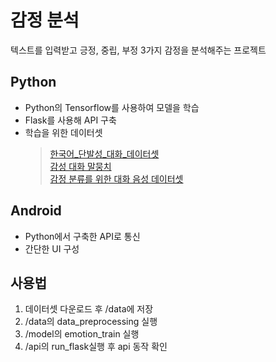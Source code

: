 # 감정 분석
텍스트를 입력받고 긍정, 중립, 부정 3가지 감정을 분석해주는 프로젝트

## Python
 - Python의 Tensorflow를 사용하여 모델을 학습 
 - Flask를 사용해 API 구축
 - 학습을 위한 데이터셋
    >[한국어_단발성_대화_데이터셋](https://aihub.or.kr/aihubdata/data/view.do?dataSetSn=270)<br>
    [감성 대화 말뭉치](https://www.aihub.or.kr/aihubdata/data/view.do?currMenu=115&topMenu=100&dataSetSn=86)<br>
    [감정 분류를 위한 대화 음성 데이터셋](https://www.aihub.or.kr/aihubdata/data/view.do?currMenu=&topMenu=&dataSetSn=263&aihubDataSe=extrldata)


## Android 
  - Python에서 구축한 API로 통신
  - 간단한 UI 구성


## 사용법
 1. 데이터셋 다운로드 후 /data에 저장
 2. /data의 data_preprocessing 실행
 3. /model의 emotion_train 실행
 4. /api의 run_flask실행 후 api 동작 확인



